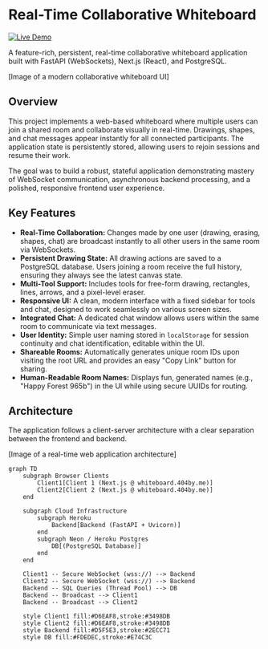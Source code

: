 # Real-Time Collaborative Whiteboard

[![Live Demo](https://img.shields.io/badge/Live_Demo-whiteboard.404by.me-blue?style=for-the-badge&logo=vercel)](https://whiteboard.404by.me/)

A feature-rich, persistent, real-time collaborative whiteboard application built with FastAPI (WebSockets), Next.js (React), and PostgreSQL.

[Image of a modern collaborative whiteboard UI]

## Overview

This project implements a web-based whiteboard where multiple users can join a shared room and collaborate visually in real-time. Drawings, shapes, and chat messages appear instantly for all connected participants. The application state is persistently stored, allowing users to rejoin sessions and resume their work.

The goal was to build a robust, stateful application demonstrating mastery of WebSocket communication, asynchronous backend processing, and a polished, responsive frontend user experience.

## Key Features

* **Real-Time Collaboration:** Changes made by one user (drawing, erasing, shapes, chat) are broadcast instantly to all other users in the same room via WebSockets.
* **Persistent Drawing State:** All drawing actions are saved to a PostgreSQL database. Users joining a room receive the full history, ensuring they always see the latest canvas state.
* **Multi-Tool Support:** Includes tools for free-form drawing, rectangles, lines, arrows, and a pixel-level eraser.
* **Responsive UI:** A clean, modern interface with a fixed sidebar for tools and chat, designed to work seamlessly on various screen sizes.
* **Integrated Chat:** A dedicated chat window allows users within the same room to communicate via text messages.
* **User Identity:** Simple user naming stored in `localStorage` for session continuity and chat identification, editable within the UI.
* **Shareable Rooms:** Automatically generates unique room IDs upon visiting the root URL and provides an easy "Copy Link" button for sharing.
* **Human-Readable Room Names:** Displays fun, generated names (e.g., "Happy Forest 965b") in the UI while using secure UUIDs for routing.

## Architecture

The application follows a client-server architecture with a clear separation between the frontend and backend.

[Image of a real-time web application architecture]

```mermaid
graph TD
    subgraph Browser Clients
        Client1[Client 1 (Next.js @ whiteboard.404by.me)]
        Client2[Client 2 (Next.js @ whiteboard.404by.me)]
    end

    subgraph Cloud Infrastructure
        subgraph Heroku
            Backend[Backend (FastAPI + Uvicorn)]
        end
        subgraph Neon / Heroku Postgres
            DB[(PostgreSQL Database)]
        end
    end

    Client1 -- Secure WebSocket (wss://) --> Backend
    Client2 -- Secure WebSocket (wss://) --> Backend
    Backend -- SQL Queries (Thread Pool) --> DB
    Backend -- Broadcast --> Client1
    Backend -- Broadcast --> Client2

    style Client1 fill:#D6EAF8,stroke:#3498DB
    style Client2 fill:#D6EAF8,stroke:#3498DB
    style Backend fill:#D5F5E3,stroke:#2ECC71
    style DB fill:#FDEDEC,stroke:#E74C3C
